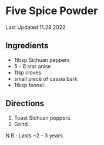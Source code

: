 # Five Spice Powder

Last Updated 11.28.2022

## Ingredients

* 1tbsp Sichuan peppers
* 5 - 6 star anise
* 1tsp cloves
* small piece of cassia bark
* 1tbsp fennel

## Directions

1. Toast Sichuan peppers.
1. Grind.

N.B.: Lasts ~2 - 3 years.
